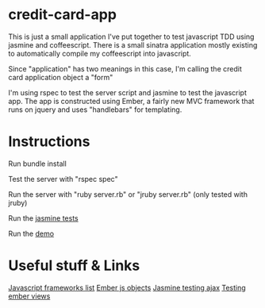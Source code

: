 credit-card-app
===============
This is just a small application I've put together to test javascript TDD using jasmine and coffeescript. There is a
small sinatra application mostly existing to automatically compile my coffeescript into javascript.

Since "application" has two meanings in this case, I'm calling the credit card application object a "form"

I'm using rspec to test the server script and jasmine to test the javascript app. The app is constructed using
Ember, a fairly new MVC framework that runs on jquery and uses "handlebars" for templating.

Instructions
============
Run bundle install

Test the server with "rspec spec"

Run the server with "ruby server.rb" or "jruby server.rb" (only tested with jruby)

Run the [jasmine tests](http://localhost:4567/test)

Run the [demo](http://localhost:4567/demo)

Useful stuff & Links
====================
[Javascript frameworks list](http://codebrief.com/2012/01/the-top-10-javascript-mvc-frameworks-reviewed/)
[Ember js objects](http://www.cerebris.com/blog/2012/03/06/understanding-ember-object/)
[Jasmine testing ajax](http://damaneice.blogspot.com/2011/11/using-jasmine-to-test-jquery-ajax.html)
[Testing ember views](http://shairez.com/2012/07/ember-js-tdd-how-to-test-your-ember-views/)